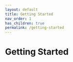 ```yaml
---
layout: default
title: Getting Started
nav_order: 1
has_children: true
permalink: /getting-started
---
```


# Getting Started